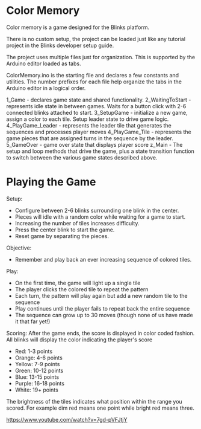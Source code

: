 # Color Memory
Color memory is a game designed for the Blinks platform.

There is no custom setup, the project can be loaded just like any tutorial project in the Blinks developer setup guide.

The project uses multiple files just for organization. This is supported by the Arduino editor loaded as tabs.

ColorMemory.ino is the starting file and declares a few constants and utilities.
The number prefixes for each file help organize the tabs in the Arduino editor in a logical order.

1_Game - declares game state and shared functionality.
2_WaitingToStart - represents idle state in between games. Waits for a button click with 2-6 connected blinks attached to start.
3_SetupGame - initialize a new game, assign a color to each tile. Setup leader state to drive game logic.
4_PlayGame_Leader - represents the leader tile that generates the sequences and processes player moves
4_PlayGame_Tile - represents the game pieces that are assigned turns in the sequence by the leader.
5_GameOver - game over state that displays player score
z_Main - The setup and loop methods that drive the game, plus a state transition function to switch between the various game states described above.

# Playing the Game
Setup:
* Configure between 2-6 blinks surrounding one blink in the center.
* Pieces will idle with a random color while waiting for a game to start.
* Increasing the number of tiles increases difficulty.
* Press the center blink to start the game.
* Reset game by separating the pieces.

Objective:
* Remember and play back an ever increasing sequence of colored tiles.

Play:
* On the first time, the game will light up a single tile
* The player clicks the colored tile to repeat the pattern
* Each turn, the pattern will play again but add a new random tile to the sequence
* Play continues until the player fails to repeat back the entire sequence
* The sequence can grow up to 30 moves (though none of us have made it that far yet!)

Scoring:
After the game ends, the score is displayed in color coded fashion.
All blinks will display the color indicating the player's score
* Red: 1-3 points
* Orange: 4-6 points
* Yellow: 7-9 points
* Green: 10-12 points
* Blue: 13-15 points
* Purple: 16-18 points
* White: 19+ points

The brightness of the tiles indicates what position within the range you scored. For example dim red means one point while bright red means three.

https://www.youtube.com/watch?v=7gd-pVFJtjY
